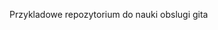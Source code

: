 Przykladowe repozytorium do nauki obslugi gita

<!---
LukaszWilinski/LukaszWilinski is a ✨ special ✨ repository because its `README.md` (this file) appears on your GitHub profile.
You can click the Preview link to take a look at your changes.
--->
